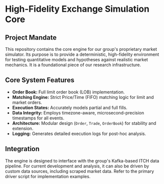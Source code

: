 # High-Fidelity Exchange Simulation Core

## Project Mandate
This repository contains the core engine for our group's proprietary market simulator. Its purpose is to provide a deterministic, high-fidelity environment for testing quantitative models and hypotheses against realistic market mechanics. It is a foundational piece of our research infrastructure.

## Core System Features
- **Order Book:** Full limit order book (LOB) implementation.
- **Matching Engine:** Strict Price/Time (FIFO) matching logic for limit and market orders.
- **Execution States:** Accurately models partial and full fills.
- **Data Integrity:** Employs timezone-aware, microsecond-precision timestamps for all events.
- **Architecture:** Modular design (`Order`, `Trade`, `OrderBook`) for stability and extension.
- **Logging:** Generates detailed execution logs for post-hoc analysis.

## Integration
The engine is designed to interface with the group's Kafka-based ITCH data pipeline. For current development and analysis, it can also be driven by custom data sources, including scraped market data. Refer to the primary driver script for implementation examples.
